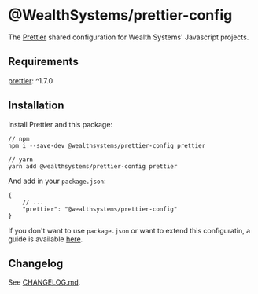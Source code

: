 # @WealthSystems/prettier-config

The [Prettier](https://prettier.io) shared configuration for Wealth Systems' Javascript projects.

## Requirements

[prettier](https://www.npmjs.com/package/prettier): ^1.7.0

## Installation

Install Prettier and this package:

```
// npm
npm i --save-dev @wealthsystems/prettier-config prettier

// yarn
yarn add @wealthsystems/prettier-config prettier
```

And add in your `package.json`:

```
{
    // ...
    "prettier": "@wealthsystems/prettier-config"
}
```

If you don't want to use `package.json` or want to extend this configuratin, a guide is available [here](https://prettier.io/docs/en/configuration.html#sharing-configurations).



## Changelog

See [CHANGELOG.md](https://github.com/WealthSystems/prettier-config/blob/master/CHANGELOG.md).
